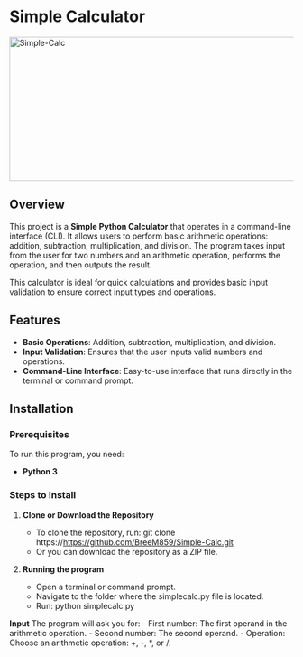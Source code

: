# Simple Calculator

<img width="1739" height="255" alt="Simple-Calc" src="https://github.com/user-attachments/assets/56eb6127-f55e-4bce-aab7-d8e608d096dc" />

## Overview

This project is a **Simple Python Calculator** that operates in a command-line interface (CLI). It allows users to perform basic arithmetic operations: addition, subtraction, multiplication, and division. The program takes input from the user for two numbers and an arithmetic operation, performs the operation, and then outputs the result.

This calculator is ideal for quick calculations and provides basic input validation to ensure correct input types and operations.

## Features

- **Basic Operations**: Addition, subtraction, multiplication, and division.
- **Input Validation**: Ensures that the user inputs valid numbers and operations.
- **Command-Line Interface**: Easy-to-use interface that runs directly in the terminal or command prompt.

## Installation

### Prerequisites

To run this program, you need:
- **Python 3** 

### Steps to Install

1. **Clone or Download the Repository**
   - To clone the repository, run:   git clone https://https://github.com/BreeM859/Simple-Calc.git
   - Or you can download the repository as a ZIP file.

2. **Running the program**
   - Open a terminal or command prompt.
   - Navigate to the folder where the simplecalc.py file is located.
   - Run: python simplecalc.py

**Input**
    The program will ask you for:
    - First number: The first operand in the arithmetic operation.
    - Second number: The second operand.
    - Operation: Choose an arithmetic operation: +, -, *, or /.   
